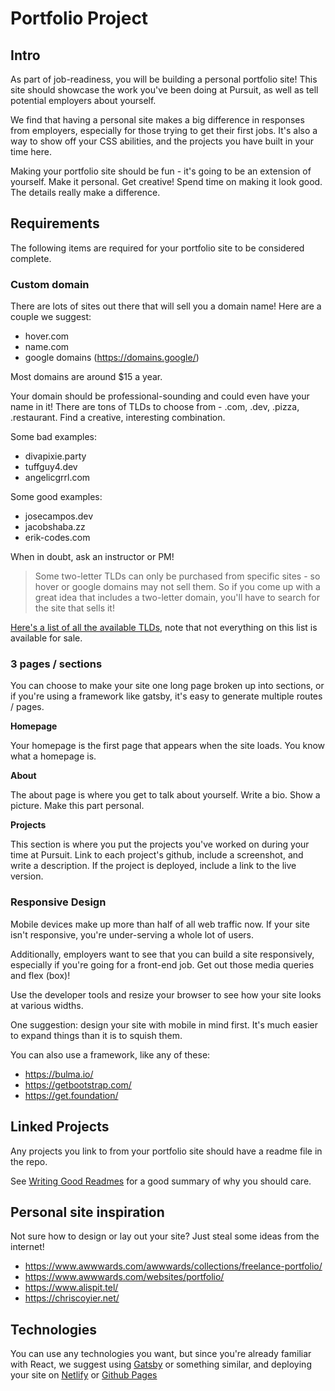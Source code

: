 # Portfolio Project

## Intro

As part of job-readiness, you will be building a personal portfolio site! This site should showcase the work you've been doing at Pursuit, as well as tell potential employers about yourself. 

We find that having a personal site makes a big difference in responses from employers, especially for those trying to get their first jobs. It's also a way to show off your CSS abilities, and the projects you have built in your time here.

Making your portfolio site should be fun - it's going to be an extension of yourself. Make it personal. Get creative! Spend time on making it look good. The details really make a difference. 

## Requirements

The following items are required for your portfolio site to be considered complete.

### Custom domain 

There are lots of sites out there that will sell you a domain name! Here are a couple we suggest:

* hover.com
* name.com
* google domains (https://domains.google/)

Most domains are around $15 a year.

Your domain should be professional-sounding and could even have your name in it! There are tons of TLDs to choose from - .com, .dev, .pizza, .restaurant. Find a creative, interesting combination.

Some bad examples:

* divapixie.party
* tuffguy4.dev
* angelicgrrl.com

Some good examples:

* josecampos.dev
* jacobshaba.zz
* erik-codes.com

When in doubt, ask an instructor or PM! 

> Some two-letter TLDs can only be purchased from specific sites - so hover or google domains may not sell them. So if you come up with a great idea that includes a two-letter domain, you'll have to search for the site that sells it!

[Here's a list of all the available TLDs](./https://en.wikipedia.org/wiki/List_of_Internet_top-level_domains), note that not everything on this list is available for sale.

### 3 pages / sections

You can choose to make your site one long page broken up into sections, or if you're using a framework like gatsby, it's easy to generate multiple routes / pages.

**Homepage**

Your homepage is the first page that appears when the site loads. You know what a homepage is.

**About**

The about page is where you get to talk about yourself. Write a bio. Show a picture. Make this part personal.

**Projects**

This section is where you put the projects you've worked on during your time at Pursuit. Link to each project's github, include a screenshot, and write a description. If the project is deployed, include a link to the live version.

### Responsive Design

Mobile devices make up more than half of all web traffic now. If your site isn't responsive, you're under-serving a whole lot of users. 

Additionally, employers want to see that you can build a site responsively, especially if you're going for a front-end job. Get out those media queries and flex (box)!

Use the developer tools and resize your browser to see how your site looks at various widths.

One suggestion: design your site with mobile in mind first. It's much easier to expand things than it is to squish them.

You can also use a framework, like any of these:

* https://bulma.io/
* https://getbootstrap.com/
* https://get.foundation/

## Linked Projects

Any projects you link to from your portfolio site should have a readme file in the repo.

See [Writing Good Readmes](./WritingGoodReadmes.md) for a good summary of why you should care.

## Personal site inspiration

Not sure how to design or lay out your site? Just steal some ideas from the internet!

* https://www.awwwards.com/awwwards/collections/freelance-portfolio/
* https://www.awwwards.com/websites/portfolio/
* https://www.alispit.tel/
* https://chriscoyier.net/

## Technologies

You can use any technologies you want, but since you're already familiar with React, we suggest using [Gatsby](https://www.gatsbyjs.org/) or something similar, and deploying your site on [Netlify](https://www.netlify.com/) or [Github Pages](https://pages.github.com/)